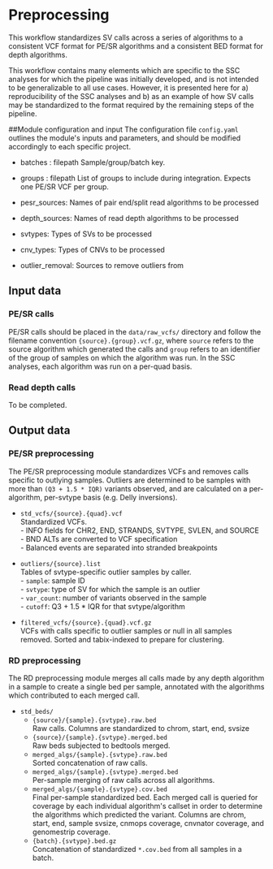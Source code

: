 # Preprocessing

This workflow standardizes SV calls across a series of algorithms to a
consistent VCF format for PE/SR algorithms and a consistent BED format for
depth algorithms.

This workflow contains many elements which are specific to the SSC analyses for
which the pipeline was initially developed, and is not intended to be
generalizable to all use cases. However, it is presented here for a)
reproducibility of the SSC analyses and b) as an example of how SV calls may be
standardized to the format required by the remaining steps of the pipeline.

##Module configuration and input
The configuration file `config.yaml` outlines the module's inputs and parameters, and should be modified accordingly to each specific project. 

* batches : filepath
Sample/group/batch key.

* groups : filepath
List of groups to include during integration. Expects one PE/SR VCF per group.

* pesr_sources: 
Names of pair end/split read algorithms to be processed

* depth_sources:
Names of read depth algorithms to be processed

* svtypes:
Types of SVs to be processed

* cnv_types:
Types of CNVs to be processed

* outlier_removal:
Sources to remove outliers from 

## Input data

### PE/SR calls
PE/SR calls should be placed in the `data/raw_vcfs/` directory and follow the
filename convention `{source}.{group}.vcf.gz`, where `source` refers to the
source algorithm which generated the calls and `group` refers to an identifier
of the group of samples on which the algorithm was run. In the SSC analyses,
each algorithm was run on a per-quad basis.

### Read depth calls
To be completed.

## Output data

### PE/SR preprocessing
The PE/SR preprocessing module standardizes VCFs and removes calls specific to
outlying samples. Outliers are determined to be samples with more than 
`(Q3 + 1.5 * IQR)` variants observed, and are calculated on a per-algorithm,
per-svtype basis (e.g. Delly inversions).

* `std_vcfs/{source}.{quad}.vcf`  
    Standardized VCFs.  
        - INFO fields for CHR2, END, STRANDS, SVTYPE, SVLEN, and SOURCE    
        - BND ALTs are converted to VCF specification  
        - Balanced events are separated into stranded breakpoints  

* `outliers/{source}.list`  
    Tables of svtype-specific outlier samples by caller.  
        - `sample`: sample ID  
        - `svtype`: type of SV for which the sample is an outlier  
        - `var_count`: number of variants observed in the sample  
        - `cutoff`: Q3 + 1.5 * IQR for that svtype/algorithm  

* `filtered_vcfs/{source}.{quad}.vcf.gz`  
    VCFs with calls specific to outlier samples or null in all samples removed.
    Sorted and tabix-indexed to prepare for clustering.


### RD preprocessing
The RD preprocessing module merges all calls made by any depth algorithm in a 
sample to create a single bed per sample, annotated with the algorithms which
contributed to each merged call.

* `std_beds/`
    * `{source}/{sample}.{svtype}.raw.bed`  
        Raw calls. Columns are standardized to chrom, start, end, svsize
    * `{source}/{sample}.{svtype}.merged.bed`  
        Raw beds subjected to bedtools merged.
    * `merged_algs/{sample}.{svtype}.raw.bed`  
        Sorted concatenation of raw calls.
    * `merged_algs/{sample}.{svtype}.merged.bed`  
        Per-sample merging of raw calls across all algorithms.
    * `merged_algs/{sample}.{svtype}.cov.bed`  
        Final per-sample standardized bed. Each merged call is queried for
        coverage by each individual algorithm's callset in order to determine 
        the algorithms which predicted the variant.  Columns are chrom, start, 
        end, sample svsize, cnmops coverage, cnvnator coverage, and genomestrip 
        coverage. 
    * `{batch}.{svtype}.bed.gz`  
        Concatenation of standardized `*.cov.bed` from all samples in a batch.
